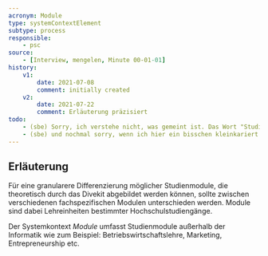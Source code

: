 ```yaml
---
acronym: Module
type: systemContextElement
subtype: process
responsible:
    - psc
source:
    - [Interview, mengelen, Minute 00-01-01] 
history:
    v1:
        date: 2021-07-08
        comment: initially created
    v2:
        date: 2021-07-22
        comment: Erläuterung präzisiert
todo:
    - (sbe) Sorry, ich verstehe nicht, was gemeint ist. Das Wort "Studienmodul" kenne ich in der Form nicht. Es gibt "Module", aus denen ein Studiengang aufgebaut ist (z.B. Master ICS - AM, FAE, QS etc.). In Ihrer Begründung klingt das aber eher nach _Studiengängen_. 
    - (sbe) und nochmal sorry, wenn ich hier ein bisschen kleinkariert bin - "Für eine granularere Differenzierung ... sollte zwischen ... unterschieden werden." Muss nicht für jede Differenzierung unterschieden werden? Oder für eine Unterscheidung differenziert ...? Also, ich kriege den Punkt noch nicht, den Sie machen wollen.
---
```


## Erläuterung

Für eine granularere Differenzierung möglicher Studienmodule, die theoretisch durch das Divekit abgebildet werden können, sollte zwischen verschiedenen fachspezifischen Modulen unterschieden werden. Module sind dabei Lehreinheiten bestimmter Hochschulstudiengänge.

Der Systemkontext _Module_ umfasst Studienmodule außerhalb der Informatik wie zum Beispiel: Betriebswirtschaftslehre, Marketing, Entrepreneurship etc.